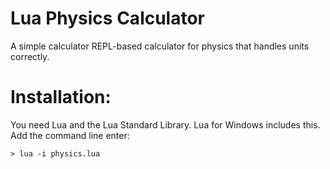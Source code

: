 Lua Physics Calculator
=============================
A simple calculator REPL-based calculator for physics
that handles units correctly.






Installation:
==============================
You need Lua and the Lua Standard Library.
Lua for Windows includes this.
Add the command line enter:

    > lua -i physics.lua